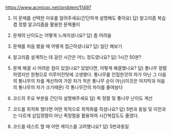 https://www.acmicpc.net/problem/11497

1. 이 문제를 선택한 이유를 알려주세요(간단하게 설명해도 좋아요)
답) 알고리즘 복습겸 정렬 알고리즘을 활용한 문제풀이

2. 문제의 난이도는 어떻게 느껴지셨나요?
답) 좀 어려움

3. 문제를 처음 봤을 때 어떻게 접근하셨나요?
답) 일단 해보기

4. 알고리즘 설계하는 데 걸린 시간은 어느 정도였나요?
답) 1시간 50분?

5. 문제 해결 시 어려운 점이 있었나요? 있었다면, 어떻게 해결했나요?
답) 통나무 정렬하였지만 원형으로 이루어진탓에 고생했다. 통나무를 인접한것의 차가 아닌 그 다음의 통나무의 차를 계산하여 가장 차가 적은 통나무 순이 아닌(이것은 마지막과 처음의 통나무의 차가 크기때문) 각 통나무간의 차이를 줄여놨다 

6. 코드의 주요 부분을 간단히 설명해주세요
답) 퀵 정렬 및 통나무 난이도 계산

7. 코드를 최적화 했다면 어떤 목적으로 최적화를 하셨나요?
답) 5번과 동일 및 이전과는 다르게 삽입정렬이 아닌 퀵정렬을 활용하여 시간복잡도도 줄였다.

8. 코드를 테스트 할 때 어떤 케이스를 고려했나요?
답) 5번과동일